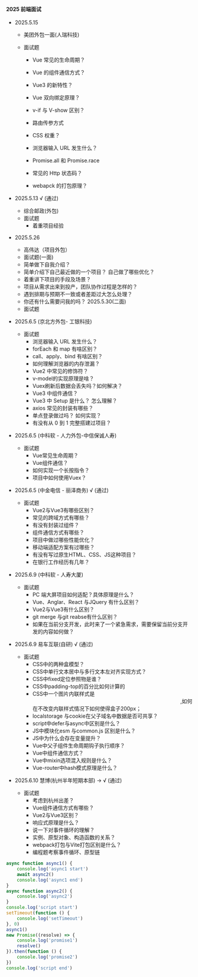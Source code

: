 #### 2025 前端面试

- 2025.5.15

  - 美团外包一面(人瑞科技)
  - 面试题

    - Vue 常见的生命周期？
    - Vue 的组件通信方式？
    - Vue3 的新特性？
    - Vue 双向绑定原理？
    - v-if 与 V-show 区别？
    - 路由传参方式

    - CSS 权重？
    - 浏览器输入 URL 发生什么？
    - Promise.all 和 Promise.race
    - 常见的 Http 状态码？
    - webapck 的打包原理？

- 2025.5.13  √ (通过)

  - 综合邮政(外包)
  - 面试题
    - 着重项目经验

- 2025.5.26
  - 高伟达（项目外包）
  - 面试题(一面)
  - 简单做下自我介绍？
  - 简单介绍下自己最近做的一个项目？ 自己做了哪些优化？
  - 着重讲下项目的手段及场景？
  - 项目从需求出来到投产，团队协作过程是怎样的？
  - 遇到排期与预期不一致或者差距过大怎么处理？
  - 你还有什么需要问我的吗？
    2025.5.30(二面)
  - 面试题

- 2025.6.5 (京北方外包- 工银科技)
  - 面试题
    - 浏览器输入 URL 发生什么？
    - forEach 和 map 有啥区别？
    - call、apply、bind 有啥区别？
    - 如何理解浏览器的内存泄漏？
    - Vue2 中常见的修饰符？
    - v-model的实现原理是啥？
    - Vuex刷新后数据会丢失吗？如何解决？
    - Vue3 中组件通信？
    - Vue3 中 Setup 是什么？ 怎么理解？
    - axios 常见的封装有哪些？
    - 单点登录做过吗？ 如何实现？
    - 有没有从 0 到 1 完整搭建过项目？
    
- 2025.6.5 (中科软 - 人力外包-中信保诚人寿)
  - 面试题
    - Vue常见生命周期？
    - Vue组件通信？
    - 如何实现一个长按指令？
    - 项目中如何使用Vuex？
    
- 2025.6.5 (中金电信 - 丽泽商务) √ (通过)
  - 面试题
    - Vue2与Vue3有哪些区别？
    - 常见的跨域方式有哪些？
    - 有没有封装过组件？
    - 组件通信方式有哪些？
    - 项目中做过哪些性能优化？
    - 移动端适配方案有过哪些？
    - 有没有写过原生HTML、CSS、JS这种项目？
    - 在银行工作经历有几年？
   
- 2025.6.9 (中科软 - 人寿大厦)
   - 面试题
     - PC 端大屏项目如何适配？具体原理是什么？
     - Vue、Anglar、React 与JQuery 有什么区别？
     - Vue2与Vue3有什么区别？
     - git merge 与git reabse有什么区别？
     - 如果在当前分支开发，此时来了一个紧急需求，需要保留当前分支开发的内容如何做？

- 2025.6.9 易车互联(自研) √ (通过)
   - 面试题
     - CSS中的两种盒模型？
     - CSS中单行文本居中与多行文本左对齐实现方式？
     - CSS中fixed定位参照物是谁？
     - CSS中padding-top的百分比如何计算的
     - CSS中一个图片内联样式是<img style="width: 400px!important">,如何在不改变内联样式情况下如何使得盒子200px；
     - localstorage 与cookie在父子域名中数据是否可共享？
     - script中defer与async中区别是什么？
     - JS中模块化esm 与common.js 区别是什么？
     - JS中为什么会存在变量提升？
     - Vue中父子组件生命周期钩子执行顺序？
     - Vue中组件通信方式？
     - Vue中mixin选项混入规则是什么？
     - Vue-router中hash模式原理是什么？
     
  
- 2025.6.10 慧博(杭州半年短期本部) -> √ (通过)
  - 面试题
    - 考虑到杭州出差？
    - Vue组件通信方式有哪些？
    - Vue2与Vue3区别？
    - 响应式原理是什么？
    - 说一下对事件循环的理解？
    - 实例、原型对象、构造函数的关系？
    - webpack打包与Vite打包区别是什么？
    - 编程题考察事件循环、原型链
```js
async function async1() {
    console.log('async1 start')
    await async2()
    console.log('async1 end')
}
async function async2() {
    console.log('async2')
}
console.log('script start')
setTimeout(function () {
    console.log('setTimeout')
}, 0)
async1()
new Promise((resolve) => {
    console.log('promise1')
    resolve()
}).then(function () {
    console.log('promise2')
})
console.log('script end')

```

